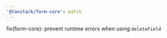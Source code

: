```yaml
---
'@tanstack/form-core': patch
---
```


fix(form-core): prevent runtime errors when using `deleteField`
